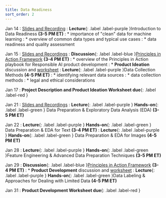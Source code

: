 ```yaml
---
title: Data Readiness
sort_order: 2
---
```


Jan 14
: [Slides and Recording](https://drive.google.com/drive/folders/1DoHWHcO4db4Z1CR8gKS3lQe6QUGqiDZ2?usp=drive_link)
: **Lecture**{: .label .label-purple }Introduction to Data Readiness **(3-5 PM ET)**
: * importance of "clean" data for machine learning
: * overview of common data types and typical use cases
: * data readiness and quality assessment

Jan 15
: [Slides and Recordings](https://drive.google.com/drive/folders/1DoHWHcO4db4Z1CR8gKS3lQe6QUGqiDZ2?usp=drive_link)
: **Discussion**{: .label .label-blue }[Principles in Action Framework](https://principlesinaction.vectorinstitute.ai/) **(3-4 PM ET)**
: * overview of the Principles in Action playbook for Responsible AI product development
: * **Product Ideation** discussion and [worksheet](https://principlesinaction.vectorinstitute.ai/files/Ideation_Worksheet.pdf)
: **Lecture**{: .label .label-purple }Data Collection Methods **(4-5 PM ET)**
: * identifying relevant data sources
: * data collection methods
: * legal and ethical considerations

Jan 17
: **Project Description and Product Ideation Worksheet due**{: .label .label-red }

Jan 21
: [Slides and Recordings](https://drive.google.com/drive/folders/1awTtPaU3e9O2x3lsqbgRGs6nakWj_3AW?usp=drive_link)
: **Lecture**{: .label .label-purple } **Hands-on**{: .label .label-green } Data Preparation & Exploratory Data Analysis (EDA) **(3-5 PM ET)**

Jan 22
: **Lecture**{: .label .label-purple } **Hands-on**{: .label .label-green } Data Preparation & EDA for Text **(3-4 PM ET)**
: **Lecture**{: .label .label-purple } **Hands-on**{: .label .label-green } Data Preparation & EDA for Images **(4-5 PM ET)**

Jan 28
: **Lecture**{: .label .label-purple } **Hands-on**{: .label .label-green }Feature Engineering & Advanced Data Preparation Techniques **(3-5 PM ET)**

Jan 29
: **Discussion**{: .label .label-blue }[Principles in Action Framework](https://principlesinaction.vectorinstitute.ai/) **(3-4 PM ET)**
: * **Product Development** discussion and [worksheet](https://principlesinaction.vectorinstitute.ai/files/Development_Worksheet.pdf)
: **Lecture**{: .label .label-purple } **Hands-on**{: .label .label-green }Data Labeling & Approaches for Dealing with Limited Data **(4-5 PM ET)**

Jan 31
: **Product Development Worksheet due**{: .label .label-red }
